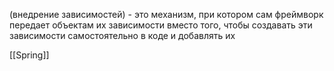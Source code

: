 (внедрение зависимостей) - это механизм, при котором сам фреймворк передает объектам их зависимости вместо того, чтобы создавать эти зависимости самостоятельно в коде и добавлять их

[[Spring]]